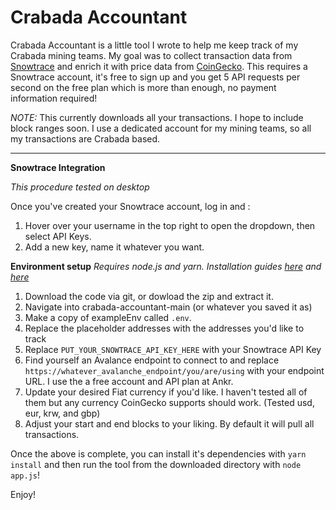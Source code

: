 # Crabada Accountant
Crabada Accountant is a little tool I wrote to help me keep track of my Crabada mining teams. My goal was to collect transaction data from [Snowtrace](https://snowtrace.io) and enrich it with price data from [CoinGecko](https://coingecko.com). This requires a Snowtrace account, it's free to sign up and you get 5 API requests per second on the free plan which is more than enough, no payment information required! 


*NOTE:* This currently downloads all your transactions. I hope to include block ranges soon. I use a dedicated account for my mining teams, so all my transactions are Crabada based. 

****


**Snowtrace Integration**

*This procedure tested on desktop*

Once you've created your Snowtrace account, log in and :
1. Hover over your username in the top right to open the dropdown, then select API Keys. 
2. Add a new key, name it whatever you want. 

**Environment setup**
*Requires node.js and yarn. Installation guides [here](https://nodejs.dev/learn/how-to-install-nodejs) and [here](https://classic.yarnpkg.com/en/docs/install)*
1. Download the code via git, or dowload the zip and extract it. 
2. Navigate into crabada-accountant-main (or whatever you saved it as) 
3. Make a copy of exampleEnv called `.env`.
4. Replace the placeholder addresses with the addresses you'd like to track
5. Replace `PUT_YOUR_SNOWTRACE_API_KEY_HERE` with your Snowtrace API Key
6. Find yourself an Avalance endpoint to connect to and replace `https://whatever_avalanche_endpoint/you/are/using` with your endpoint URL. I use the a free account and API plan at Ankr. 
7. Update your desired Fiat currency if you'd like. I haven't tested all of them but any currency CoinGecko supports should work. (Tested usd, eur, krw, and gbp)
8. Adjust your start and end blocks to your liking. By default it will pull all transactions.

Once the above is complete, you can install it's dependencies with `yarn install` and then run the tool from the downloaded directory with `node app.js`!

Enjoy! 